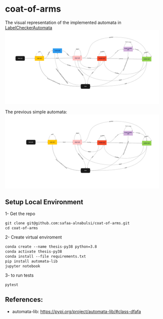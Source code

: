 # coat-of-arms

The visual representation of the implemented automata in [LabelCheckerAutomata](src/label_checker_automata.py)
![alt automata](images/automata2.jpg)

The previous simple automata: 
![alt automata](images/simple-automata2.jpg)

## Setup Local Environment

1- Get the repo

    git clone git@github.com:safaa-alnabulsi/coat-of-arms.git
    cd coat-of-arms

2- Create virtual enviroment

    conda create --name thesis-py38 python=3.8
    conda activate thesis-py38
    conda install --file requirements.txt
    pip install automata-lib
    jupyter notebook

3- to run tests

    pytest


## References:
- automata-lib: https://pypi.org/project/automata-lib/#class-dfafa
